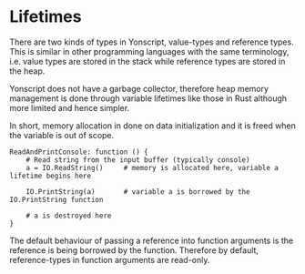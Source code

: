 # Lifetimes 

There are two kinds of types in Yonscript, value-types and reference types. This is similar in other programming languages with the same terminology, i.e. value types are stored in the stack while reference types are stored in the heap. 

Yonscript does not have a garbage collector, therefore heap memory management is done through variable lifetimes like those in Rust although more limited and hence simpler.

In short, memory allocation in done on data initialization and it is freed when the variable is out of scope.

```
ReadAndPrintConsole: function () { 
    # Read string from the input buffer (typically console)
    a = IO.ReadString()     # memory is allocated here, variable a lifetime begins here

    IO.PrintString(a)       # variable a is borrowed by the IO.PrintString function

    # a is destroyed here
}
```

The default behaviour of passing a reference into function arguments is the reference is being borrowed by the function. Therefore by default, reference-types in function arguments are read-only. 